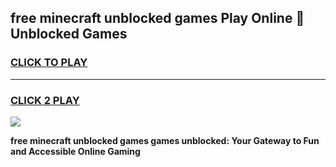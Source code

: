 
## free minecraft unblocked games Play Online 👋 Unblocked Games
<h3>
<a href="https://premium.freeplayer.one?title=free_minecraft_unblocked_games&ref=19F">CLICK TO PLAY</a></h3>
<hr>

<h3>
<a href="https://premium.freeplayer.one?title=free_minecraft_unblocked_games&ref=19F">CLICK 2 PLAY</a>
  
</h3>

<a href="https://premium.freeplayer.one?title=free_minecraft_unblocked_games&ref=19F"><img src="https://clearcache.store/games.png"></a>


**free minecraft unblocked games games unblocked: Your Gateway to Fun and Accessible Online Gaming**
